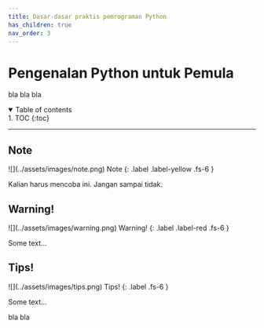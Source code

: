 ```yaml
---
title: Dasar-dasar praktis pemrograman Python
has_children: true
nav_order: 3
---
```


# Pengenalan Python untuk Pemula

bla bla bla

<details open markdown="block">
<summary>
Table of contents
</summary>
1. TOC
{:toc}
</details>

---

## Note
<div class="custom-note" markdown="1">
![](../assets/images/note.png)
Note
{: .label .label-yellow .fs-6 }

Kalian harus mencoba ini. Jangan sampai tidak.
</div>

## Warning!
<div class="custom-warning" markdown="1">
![](../assets/images/warning.png)
Warning!
{: .label .label-red .fs-6 }

Some text...
</div>

## Tips!
<div class="custom-tips" markdown="1">
![](../assets/images/tips.png)
Tips!
{: .label .fs-6 }

Some text...
</div>

bla bla
